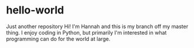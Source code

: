 # hello-world
Just another repository
Hi!
I'm Hannah and this is my branch off my master thing. 
I enjoy coding in Python, but primarily I'm interested in what programming can do for the world at large. 
